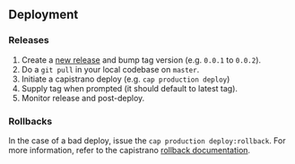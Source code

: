 ## Deployment

### Releases

1. Create a [new release][2] and bump tag version (e.g. `0.0.1` to `0.0.2`).
2. Do a `git pull` in your local codebase on `master`.
3. Initiate a capistrano deploy (e.g. `cap production deploy`)
4. Supply tag when prompted (it should default to latest tag).
5. Monitor release and post-deploy.


### Rollbacks

In the case of a bad deploy, issue the `cap production deploy:rollback`. For more
information, refer to the capistrano [rollback documentation][1].

[1]: https://capistranorb.com/documentation/getting-started/rollbacks/
[2]: https://github.com/kineticdial/quasars/releases/new
